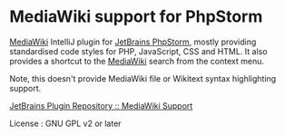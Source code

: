 MediaWiki support for PhpStorm
=========================

[MediaWiki](https://www.mediawiki.org/wiki/MediaWiki) IntelliJ plugin for [JetBrains PhpStorm](https://www.jetbrains.com/phpstorm/), mostly providing standardised code styles for PHP, JavaScript, CSS and HTML. It also provides a shortcut to the [MediaWiki](https://www.mediawiki.org/wiki/MediaWiki) search from the context menu.

Note, this doesn't provide MediaWiki file or Wikitext syntax highlighting support.

[JetBrains Plugin Repository :: MediaWiki Support](http://plugins.jetbrains.com/plugin/7439)

License : GNU GPL v2 or later

